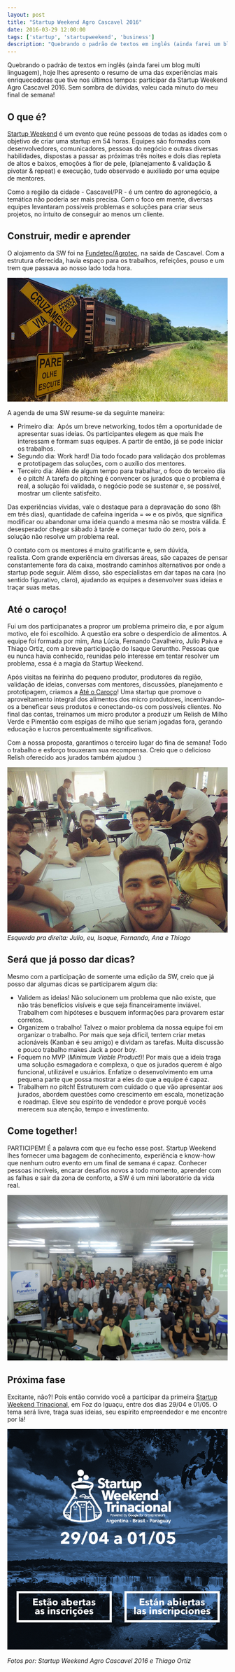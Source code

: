 ```yaml
---
layout: post
title: "Startup Weekend Agro Cascavel 2016"
date: 2016-03-29 12:00:00
tags: ['startup', 'startupweekend', 'business']
description: "Quebrando o padrão de textos em inglês (ainda farei um blog multi linguagem), hoje lhes apresento o resumo de uma das experiências mais enriquecedoras que tive nos últimos tempos: participar da Startup Weekend Agro Cascavel 2016. Sem sombra de dúvidas, valeu cada minuto do meu final de semana!"
---
```


Quebrando o padrão de textos em inglês (ainda farei um blog multi linguagem), hoje lhes apresento o resumo de uma das experiências mais enriquecedoras que tive nos últimos tempos: participar da Startup Weekend Agro Cascavel 2016. Sem sombra de dúvidas, valeu cada minuto do meu final de semana!

## O que é?
[Startup Weekend](https://startupweekend.org/) é um evento que reúne pessoas de todas as idades com o objetivo de criar uma startup em 54 horas. Equipes são formadas com desenvolvedores, comunicadores, pessoas do negócio e outras diversas habilidades, dispostas a passar as próximas três noites e dois dias repleta de altos e baixos, emoções à flor de pele, (planejamento & validação & pivotar & repeat) e execução, tudo observado e auxiliado por uma equipe de mentores.

Como a região da cidade - Cascavel/PR - é um centro do agronegócio, a temática não poderia ser mais precisa. Com o foco em mente, diversas equipes levantaram possíveis problemas e soluções para criar seus projetos, no intuito de conseguir ao menos um cliente.


## Construir, medir e aprender
O alojamento da SW foi na [Fundetec/Agrotec](http://www.fundetec.org.br/), na saída de Cascavel. Com a estrutura oferecida, havia espaço para os trabalhos, refeições, pouso e um trem que passava ao nosso lado toda hora.

![Trem da Ferroeste](/img/sw_cascavel_trem.jpg)

A agenda de uma SW resume-se da seguinte maneira:    

* Primeiro dia:  Após um breve networking, todos têm a oportunidade de apresentar suas ideias. Os participantes elegem as que mais lhe interessam e formam suas equipes. A partir de então, já se pode iniciar os trabalhos.
* Segundo dia: Work hard! Dia todo focado para validação dos problemas e prototipagem das soluções, com o auxílio dos mentores. 
* Terceiro dia: Além de algum tempo para trabalhar, o foco do terceiro dia é o pitch! A tarefa do pitching é convencer os jurados que o problema é real, a solução foi validada, o negócio pode se sustenar e, se possível, mostrar um cliente satisfeito.

Das experiências vividas, vale o destaque para a depravação do sono (8h em três dias), quantidade de cafeína ingerida = ∞ e os pivôs, que significa modificar ou abandonar uma ideia quando a mesma não se mostra válida. É desesperador chegar sábado à tarde e começar tudo do zero, pois a solução não resolve um problema real.

O contato com os mentores é muito gratificante e, sem dúvida, realista. Com grande experiência em diversas áreas, são capazes de pensar constantemente fora da caixa, mostrando caminhos alternativos por onde a startup pode seguir. Além disso, são especialistas em dar tapas na cara (no sentido figurativo, claro), ajudando as equipes a desenvolver suas ideias e traçar suas metas.


## Até o caroço!
Fui um dos participanates a propror um problema primeiro dia, e por algum motivo, ele foi escolhido. A questão era sobre o desperdício de alimentos.
A equipe foi formada por mim, Ana Lúcia, Fernando Cavalheiro, Julio Paiva e Thiago Ortiz, com a breve participação do Isaque Geruntho. Pessoas que eu nunca havia conhecido, reunidas pelo interesse em tentar resolver um problema, essa é a magia da Startup Weekend.

Após visitas na feirinha do pequeno produtor, produtores da região, validação de ideias, conversas com mentores, discussões, planejamento e prototipagem, criamos a [Até o Caroço](http://jonatasbaldin.wix.com/ateocaroco)! Uma startup que promove o aproveitamento integral dos alimentos dos micro produtores, incentivando-os a beneficar seus produtos e conectando-os com possíveis clientes. No final das contas, treinamos um micro produtor a produzir um Relish de Milho Verde e Pimentão com espigas de milho que seriam jogadas fora, gerando educação e lucros percentualmente significativos.

Com a nossa proposta, garantimos o terceiro lugar do fina de semana! Todo o trabalho e esforço trouxeram sua recompensa. Creio que o delicioso Relish oferecido aos jurados também ajudou :)

![Equipe Até o Caroço!](/img/sw_cascavel_equipe.jpg)
*Esquerda pra direita: Julio, eu, Isaque, Fernando, Ana e Thiago*

## Será que já posso dar dicas?
Mesmo com a participação de somente uma edição da SW, creio que já posso dar algumas dicas se participarem algum dia:

* Validem as ideias! Não solucionem um problema que não existe, que não trás benefícios visíveis e que seja financeiramente inviável. Trabalhem com hipóteses e busquem informações para provarem estar corretos.
* Organizem o trabalho! Talvez o maior problema da nossa equipe foi em organizar o trabalho. Por mais que seja difícil, tentem criar metas acionáveis (Kanban é seu amigo) e dividam as tarefas. Muita discussão e pouco trabalho makes Jack a poor boy.
* Foquem no MVP (*Minimum Viable Product*)! Por mais que a ideia traga uma solução esmagadora e complexa, o que os jurados querem é algo funcional, utilizável e usuários. Enfatize o desenvolvimento em uma pequena parte que possa mostrar a eles do que a equipe é capaz.
* Trabalhem no pitch! Estruturem com cuidado o que vão apresentar aos jurados, abordem questões como crescimento em escala, monetização e roadmap. Eleve seu espírito de vendedor e prove porquê vocês merecem sua atenção, tempo e investimento.

## Come together!
PARTICIPEM! É a palavra com que eu fecho esse post. Startup Weekend lhes fornecer uma bagagem de conhecimento, experiência e know-how que nenhum outro evento em um final de semana é capaz. Conhecer pessoas incríveis, encarar desafios novos a todo momento, aprender com as falhas e sair da zona de conforto, a SW é um mini laboratório da vida real.

![Participantes SW](/img/sw_cascavel_todos.jpg)

## Próxima fase
Excitante, não?! Pois então convido você a participar da primeira [Startup Weekend Trinacional](https://www.sympla.com.br/startup-weekend-foz-do-iguacu-trinacional---abril-2016__55273), em Foz do Iguaçu, entre dos dias 29/04 e 01/05. O tema será livre, traga suas ideias, seu espírito empreendedor e me encontre por lá!

[![SW Foz do Iguaçu](/img/sw_cascavel_foz.png)](https://www.sympla.com.br/startup-weekend-foz-do-iguacu-trinacional---abril-2016__55273)

*Fotos por: Startup Weekend Agro Cascavel 2016 e Thiago Ortiz*
